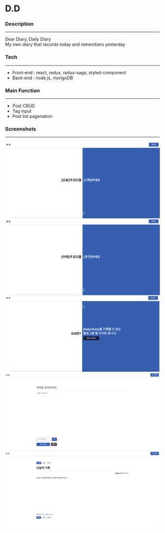 # **D.D**
### **Description**
---
Dear Diary, Daily Diary  
My own diary that records today and remembers yesterday

### **Tech**
---
+ Front-end : react, redux, redux-saga, styled-component
+ Back-end : node.js, mongoDB

### **Main Function**
---
+ Post CRUD
+ Tag input
+ Post list pagenation

### **Screenshots**
---
![screenshot_main](./screenshot/main.png)
![screenshot_post](./screenshot/post.png)
